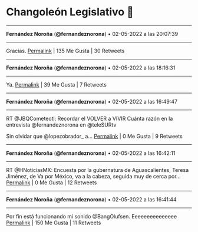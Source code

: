 # Changoleón Legislativo 🙈
*****
**Fernández Noroña** (**@fernandeznorona**) • 02-05-2022 a las 20:07:39
*****
Gracias.
[Permalink](https://twitter.com/fernandeznorona/status/1521340687085674497) | 135 Me Gusta | 30 Retweets
*****
**Fernández Noroña** (**@fernandeznorona**) • 02-05-2022 a las 18:16:31
*****
Ya.
[Permalink](https://twitter.com/fernandeznorona/status/1521312719273611266) | 39 Me Gusta | 7 Retweets
*****
**Fernández Noroña** (**@fernandeznorona**) • 02-05-2022 a las 16:49:47
*****
RT @JBQCometeotl: Recordar el VOLVER a VIVIR
Cuánta razón en la entrevista @fernandeznorona en @teleSURtv


Sin olvidar que @lopezobrador_ a…
[Permalink](https://twitter.com/fernandeznorona/status/1521290892656758784) | 0 Me Gusta | 9 Retweets
*****
**Fernández Noroña** (**@fernandeznorona**) • 02-05-2022 a las 16:42:11
*****
RT @HNoticiasMX: Encuesta por la gubernatura de Aguascalientes, Teresa Jiménez, de Va por México, va a la cabeza, seguida muy de cerca por…
[Permalink](https://twitter.com/fernandeznorona/status/1521288980561600513) | 0 Me Gusta | 12 Retweets
*****
**Fernández Noroña** (**@fernandeznorona**) • 02-05-2022 a las 16:41:44
*****
Por fin está funcionando mi sonido @BangOlufsen. Eeeeeeeeeeeeeee
[Permalink](https://twitter.com/fernandeznorona/status/1521288868015878145) | 150 Me Gusta | 11 Retweets